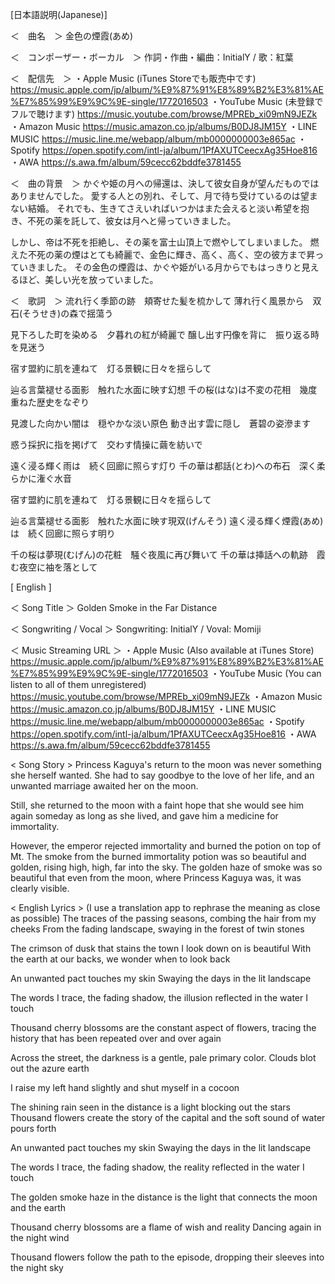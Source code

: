 [日本語説明(Japanese)]

＜　曲名　＞
金色の煙霞(あめ)


＜　コンポーザー・ボーカル　＞
作詞・作曲・編曲：InitialY / 歌：紅葉


＜　配信先　＞
・Apple Music (iTunes Storeでも販売中です)
https://music.apple.com/jp/album/%E9%87%91%E8%89%B2%E3%81%AE%E7%85%99%E9%9C%9E-single/1772016503
・YouTube Music (未登録でフルで聴けます)
https://music.youtube.com/browse/MPREb_xi09mN9JEZk
・Amazon Music
https://music.amazon.co.jp/albums/B0DJ8JM15Y
・LINE MUSIC
https://music.line.me/webapp/album/mb0000000003e865ac
・Spotify
https://open.spotify.com/intl-ja/album/1PfAXUTCeecxAg35Hoe816
・AWA
https://s.awa.fm/album/59cecc62bddfe3781455


＜　曲の背景　＞
かぐや姫の月への帰還は、決して彼女自身が望んだものではありませんでした。
愛する人との別れ、そして、月で待ち受けているのは望まない結婚。
それでも、生きてさえいればいつかはまた会えると淡い希望を抱き、不死の薬を託して、彼女は月へと帰っていきました。

しかし、帝は不死を拒絶し、その薬を富士山頂上で燃やしてしまいました。
燃えた不死の薬の煙はとても綺麗で、金色に輝き、高く、高く、空の彼方まで昇っていきました。
その金色の煙霞は、かぐや姫がいる月からでもはっきりと見えるほど、美しい光を放っていました。


＜　歌詞　＞
流れ行く季節の跡　頬寄せた髪を梳かして
薄れ行く風景から　双石(そうせき)の森で揺蕩う

見下ろした町を染める　夕暮れの紅が綺麗で
醸し出す円像を背に　振り返る時を見迷う

宿す盟約に肌を連ねて　灯る景観に日々を揺らして

辿る言葉褪せる面影　触れた水面に映す幻想
千の桜(はな)は不変の花相　幾度重ねた歴史をなぞり


見渡した向かい闇は　穏やかな淡い原色
動き出す雲に隠し　蒼碧の姿滲ます

惑う採択に指を掲げて　交わす情操に繭を紡いで

遠く浸る輝く雨は　続く回廊に照らす灯り
千の華は都話(とわ)への布石　深く柔らかに潅ぐ水音


宿す盟約に肌を連ねて　灯る景観に日々を揺らして

辿る言葉褪せる面影　触れた水面に映す現双(げんそう)
遠く浸る輝く煙霞(あめ)は　続く回廊に照らす明り

千の桜は夢現(むげん)の花粧　騒ぐ夜風に再び舞いて
千の華は挿話への軌跡　霞む夜空に袖を落として



[ English ]

＜ Song Title ＞
Golden Smoke in the Far Distance


＜ Songwriting / Vocal ＞
Songwriting: InitialY / Voval: Momiji


＜ Music Streaming URL ＞
・Apple Music (Also available at iTunes Store)
https://music.apple.com/jp/album/%E9%87%91%E8%89%B2%E3%81%AE%E7%85%99%E9%9C%9E-single/1772016503
・YouTube Music (You can listen to all of them unregistered)
https://music.youtube.com/browse/MPREb_xi09mN9JEZk
・Amazon Music
https://music.amazon.co.jp/albums/B0DJ8JM15Y
・LINE MUSIC
https://music.line.me/webapp/album/mb0000000003e865ac
・Spotify
https://open.spotify.com/intl-ja/album/1PfAXUTCeecxAg35Hoe816
・AWA
https://s.awa.fm/album/59cecc62bddfe3781455


< Song Story >
Princess Kaguya's return to the moon was never something she herself wanted. She had to say goodbye to the love of her life,
and an unwanted marriage awaited her on the moon.

Still, she returned to the moon with a faint hope that she would see him again someday as long as she lived,
and gave him a medicine for immortality.

However, the emperor rejected immortality and burned the potion on top of Mt.
The smoke from the burned immortality potion was so beautiful and golden, rising high, high, far into the sky.
The golden haze of smoke was so beautiful that even from the moon, where Princess Kaguya was, it was clearly visible.


< English Lyrics > (I use a translation app to rephrase the meaning as close as possible)
The traces of the passing seasons, combing the hair from my cheeks
From the fading landscape, swaying in the forest of twin stones

The crimson of dusk that stains the town I look down on is beautiful
With the earth at our backs, we wonder when to look back

An unwanted pact touches my skin
Swaying the days in the lit landscape

The words I trace, the fading shadow, the illusion reflected in the water I touch

Thousand cherry blossoms are the constant aspect of flowers, tracing the history that has been repeated over and over again


Across the street, the darkness is a gentle, pale primary color.
Clouds blot out the azure earth

I raise my left hand slightly and shut myself in a cocoon

The shining rain seen in the distance is a light blocking out the stars
Thousand flowers create the story of the capital and the soft sound of water pours forth


An unwanted pact touches my skin
Swaying the days in the lit landscape

The words I trace, the fading shadow, the reality reflected in the water I touch

The golden smoke haze in the distance is the light that connects the moon and the earth

Thousand cherry blossoms are a flame of wish and reality
Dancing again in the night wind

Thousand flowers follow the path to the episode, dropping their sleeves into the night sky
